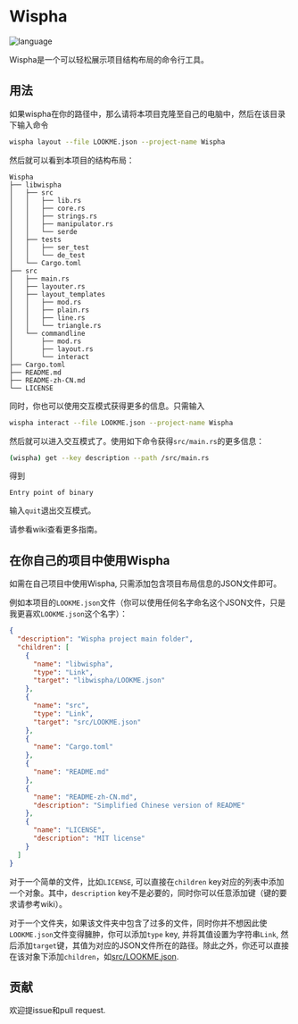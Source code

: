 # Wispha

![language](https://img.shields.io/badge/language-rust-orange.svg)

Wispha是一个可以轻松展示项目结构布局的命令行工具。

## 用法

如果wispha在你的路径中，那么请将本项目克隆至自己的电脑中，然后在该目录下输入命令

```bash
wispha layout --file LOOKME.json --project-name Wispha
```

然后就可以看到本项目的结构布局：

```
Wispha
├── libwispha
│   ├── src
│   │   ├── lib.rs
│   │   ├── core.rs
│   │   ├── strings.rs
│   │   ├── manipulator.rs
│   │   └── serde
│   ├── tests
│   │   ├── ser_test
│   │   └── de_test
│   └── Cargo.toml
├── src
│   ├── main.rs
│   ├── layouter.rs
│   ├── layout_templates
│   │   ├── mod.rs
│   │   ├── plain.rs
│   │   ├── line.rs
│   │   └── triangle.rs
│   └── commandline
│       ├── mod.rs
│       ├── layout.rs
│       └── interact
├── Cargo.toml
├── README.md
├── README-zh-CN.md
└── LICENSE
```

同时，你也可以使用交互模式获得更多的信息。只需输入

```bash
wispha interact --file LOOKME.json --project-name Wispha
```

然后就可以进入交互模式了。使用如下命令获得`src/main.rs`的更多信息：

```bash
(wispha) get --key description --path /src/main.rs
```

得到

```
Entry point of binary
```

输入`quit`退出交互模式。

请参看wiki查看更多指南。

## 在你自己的项目中使用Wispha

如需在自己项目中使用Wispha, 只需添加包含项目布局信息的JSON文件即可。

例如本项目的`LOOKME.json`文件（你可以使用任何名字命名这个JSON文件，只是我更喜欢`LOOKME.json`这个名字）：

```json
{
  "description": "Wispha project main folder",
  "children": [
    {
      "name": "libwispha",
      "type": "Link",
      "target": "libwispha/LOOKME.json"
    },
    {
      "name": "src",
      "type": "Link",
      "target": "src/LOOKME.json"
    },
    {
      "name": "Cargo.toml"
    },
    {
      "name": "README.md"
    },
    {
      "name": "README-zh-CN.md",
      "description": "Simplified Chinese version of README"
    },
    {
      "name": "LICENSE",
      "description": "MIT license"
    }
  ]
}
```

对于一个简单的文件，比如`LICENSE`, 可以直接在`children` key对应的列表中添加一个对象。其中，`description` key不是必要的，同时你可以任意添加键（键的要求请参考wiki）。

对于一个文件夹，如果该文件夹中包含了过多的文件，同时你并不想因此使`LOOKME.json`文件变得臃肿，你可以添加`type` key, 并将其值设置为字符串`Link`, 然后添加`target`键，其值为对应的JSON文件所在的路径。除此之外，你还可以直接在该对象下添加`children`，如[src/LOOKME.json](src/LOOKME.json).

## 贡献

欢迎提issue和pull request.